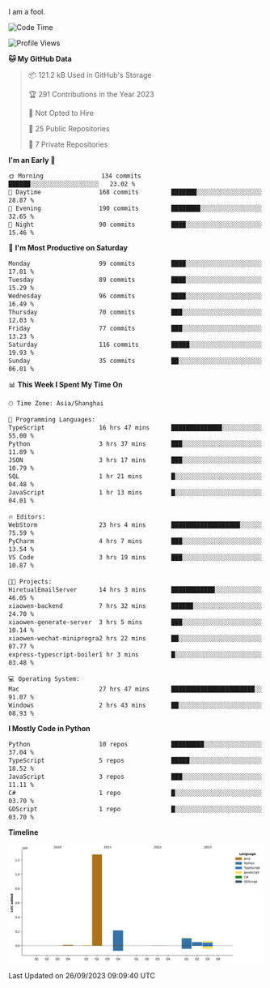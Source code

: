 I am a fool.

<!--START_SECTION:waka-->
![Code Time](http://img.shields.io/badge/Code%20Time-743%20hrs%2013%20mins-blue)

![Profile Views](http://img.shields.io/badge/Profile%20Views-1-blue)

**🐱 My GitHub Data** 

> 📦 121.2 kB Used in GitHub's Storage 
 > 
> 🏆 291 Contributions in the Year 2023
 > 
> 🚫 Not Opted to Hire
 > 
> 📜 25 Public Repositories 
 > 
> 🔑 7 Private Repositories 
 > 
**I'm an Early 🐤** 

```text
🌞 Morning                134 commits         ██████░░░░░░░░░░░░░░░░░░░   23.02 % 
🌆 Daytime                168 commits         ███████░░░░░░░░░░░░░░░░░░   28.87 % 
🌃 Evening                190 commits         ████████░░░░░░░░░░░░░░░░░   32.65 % 
🌙 Night                  90 commits          ████░░░░░░░░░░░░░░░░░░░░░   15.46 % 
```
📅 **I'm Most Productive on Saturday** 

```text
Monday                   99 commits          ████░░░░░░░░░░░░░░░░░░░░░   17.01 % 
Tuesday                  89 commits          ████░░░░░░░░░░░░░░░░░░░░░   15.29 % 
Wednesday                96 commits          ████░░░░░░░░░░░░░░░░░░░░░   16.49 % 
Thursday                 70 commits          ███░░░░░░░░░░░░░░░░░░░░░░   12.03 % 
Friday                   77 commits          ███░░░░░░░░░░░░░░░░░░░░░░   13.23 % 
Saturday                 116 commits         █████░░░░░░░░░░░░░░░░░░░░   19.93 % 
Sunday                   35 commits          ██░░░░░░░░░░░░░░░░░░░░░░░   06.01 % 
```


📊 **This Week I Spent My Time On** 

```text
🕑︎ Time Zone: Asia/Shanghai

💬 Programming Languages: 
TypeScript               16 hrs 47 mins      ██████████████░░░░░░░░░░░   55.00 % 
Python                   3 hrs 37 mins       ███░░░░░░░░░░░░░░░░░░░░░░   11.89 % 
JSON                     3 hrs 17 mins       ███░░░░░░░░░░░░░░░░░░░░░░   10.79 % 
SQL                      1 hr 21 mins        █░░░░░░░░░░░░░░░░░░░░░░░░   04.48 % 
JavaScript               1 hr 13 mins        █░░░░░░░░░░░░░░░░░░░░░░░░   04.01 % 

🔥 Editors: 
WebStorm                 23 hrs 4 mins       ███████████████████░░░░░░   75.59 % 
PyCharm                  4 hrs 7 mins        ███░░░░░░░░░░░░░░░░░░░░░░   13.54 % 
VS Code                  3 hrs 19 mins       ███░░░░░░░░░░░░░░░░░░░░░░   10.87 % 

🐱‍💻 Projects: 
HiretualEmailServer      14 hrs 3 mins       ████████████░░░░░░░░░░░░░   46.05 % 
xiaowen-backend          7 hrs 32 mins       ██████░░░░░░░░░░░░░░░░░░░   24.70 % 
xiaowen-generate-server  3 hrs 5 mins        ███░░░░░░░░░░░░░░░░░░░░░░   10.14 % 
xiaowen-wechat-miniprogra2 hrs 22 mins       ██░░░░░░░░░░░░░░░░░░░░░░░   07.77 % 
express-typescript-boiler1 hr 3 mins         █░░░░░░░░░░░░░░░░░░░░░░░░   03.48 % 

💻 Operating System: 
Mac                      27 hrs 47 mins      ███████████████████████░░   91.07 % 
Windows                  2 hrs 43 mins       ██░░░░░░░░░░░░░░░░░░░░░░░   08.93 % 
```

**I Mostly Code in Python** 

```text
Python                   10 repos            █████████░░░░░░░░░░░░░░░░   37.04 % 
TypeScript               5 repos             █████░░░░░░░░░░░░░░░░░░░░   18.52 % 
JavaScript               3 repos             ███░░░░░░░░░░░░░░░░░░░░░░   11.11 % 
C#                       1 repo              █░░░░░░░░░░░░░░░░░░░░░░░░   03.70 % 
GDScript                 1 repo              █░░░░░░░░░░░░░░░░░░░░░░░░   03.70 % 
```



**Timeline**

![Lines of Code chart](https://raw.githubusercontent.com/VeejaLiu/VeejaLiu/master/assets/bar_graph.png)


 Last Updated on 26/09/2023 09:09:40 UTC
<!--END_SECTION:waka-->

